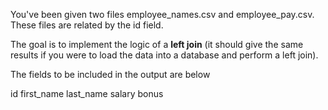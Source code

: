 You've been given two files employee_names.csv and employee_pay.csv. These files are related by the id field. 

The goal is to implement the logic of a **left join** (it should give the same results if you were to load the data into a database and perform a left join).

The fields to be included in the output are below

id
first_name
last_name
salary
bonus